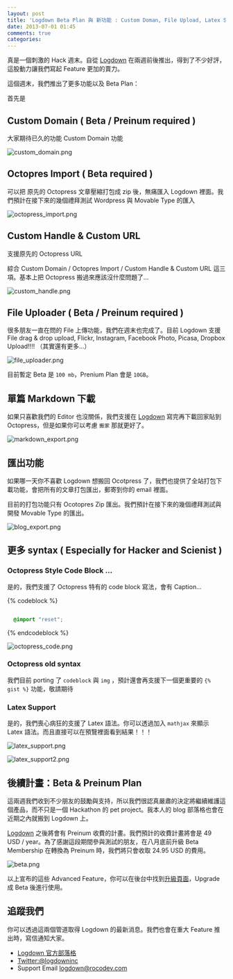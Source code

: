 ```yaml
---
layout: post
title: 'Logdown Beta Plan 與 新功能 : Custom Doman, File Upload, Latex Support ...'
date: 2013-07-01 01:45
comments: true
categories: 
---
```


真是一個刺激的 Hack 週末。自從 [Logdown](http://logdown.com) 在兩週前後推出，得到了不少好評，這股動力讓我們寫起 Feature 更加的賣力。

這個週末，我們推出了更多功能以及 Beta Plan：

首先是

## Custom Domain ( Beta / Preinum required )

大家期待已久的功能 Custom Domain 功能

![custom_domain.png](https://s3.amazonaws.com/logdown-production/user/1/blog/1/post/1815/xPnFPKoRoCAUfiVCLsHN_custom_domain.png)

## Octopres Import ( Beta required )

可以把 原先的 Octopress 文章壓縮打包成 zip 後，無痛匯入 Logdown 裡面。我們預計在接下來的幾個禮拜測試 Wordpress 與 Movable Type 的匯入

![octopress_import.png](https://s3.amazonaws.com/logdown-production/user/1/blog/1/post/1815/wbO96xUlQQa0zHydnTKH_octopress_import.png)

## Custom Handle & Custom URL

支援原先的 Octopress URL

綜合 Custom Domain / Octopres Import  / Custom Handle & Custom URL 這三項。基本上把 Octopress 搬過來應該沒什麼問題了...

![custom_handle.png](https://s3.amazonaws.com/logdown-production/user/1/blog/1/post/1815/vZwutL0lRhaBG4EjNJVU_custom_handle.png)

## File Uploader ( Beta / Preinum required )

很多朋友一直在問的 File 上傳功能，我們在週末也完成了。目前 Logdown 支援 File drag & drop upload, Flickr, Instagram, Facebook Photo, Picasa, Dropbox Upload!!!! （其實還有更多...）

![file_uploader.png](https://s3.amazonaws.com/logdown-production/user/1/blog/1/post/1815/2W7wmLLKSMurz9uVNFLF_file_uploader.png)

目前暫定 Beta 是 `100 mb`，Prenium Plan 會是 `10GB`。

## 單篇 Markdown 下載

如果只喜歡我們的 Editor 也沒關係，我們支援在 [Logdown](http://logdown.com) 寫完再下載回家貼到 Octopress，但是如果你可以考慮 `搬家` 那就更好了。

![markdown_export.png](https://s3.amazonaws.com/logdown-production/user/1/blog/1/post/1815/lCabxuufTrGGuZ8rAMnt_markdown_export.png)

## 匯出功能

如果哪一天你不喜歡 Logdown 想搬回 Ocotpress 了，我們也提供了全站打包下載功能，會把所有的文章打包匯出，郵寄到你的 email 裡面。

目前的打包功能只有 Ocotopres Zip 匯出。我們預計在接下來的幾個禮拜測試與開發 Movable Type 的匯出。

![blog_export.png](https://s3.amazonaws.com/logdown-production/user/1/blog/1/post/1815/y9qqzblpTQSxORrKdsRZ_blog_export.png)

## 更多 syntax ( Especially for Hacker and Scienist ) 


### Octopress Style Code Block ...

是的，我們支援了 Octopress 特有的 code block 寫法，會有 Caption...

{% codeblock %}

``` css common.css.scss

  @import "reset";

```
{% endcodeblock %}

![octopress_code.png](https://s3.amazonaws.com/logdown-production/user/1/blog/1/post/1815/4Vy0B9xTmO9c5yipC3bs_octopress_code.png)

### Octopress old syntax

我們目前 porting 了 `codeblock` 與 `img` ，預計還會再支援下一個更重要的 `{% gist %}` 功能，敬請期待

### Latex Support 

是的，我們喪心病狂的支援了 Latex 語法。你可以透過加入 `mathjax` 來顯示 Latex 語法。而且直接可以在預覽裡面看到結果！！！

![latex_support.png](https://s3.amazonaws.com/logdown-production/user/1/blog/1/post/1815/oPSZt3J2RGCPzteMwaP6_latex_support.png)

![latex_support2.png](https://s3.amazonaws.com/logdown-production/user/1/blog/1/post/1815/yKncEngfSbKHrPe86QVK_latex_support2.png)

## 後續計畫：Beta & Preinum Plan

這兩週我們收到不少朋友的鼓勵與支持，所以我們很認真嚴肅的決定將繼續維護這個產品，而不只是一個 Hackathon 的 pet project。我本人的 blog 部落格也會在近期之內就搬到 Logdown 上。

[Logdown](http://logdown.com) 之後將會有 Preinum 收費的計畫。我們預計的收費計畫將會是 49 USD / year。為了感謝這段期間參與測試的朋友，在八月底前升級 Beta Membership 在轉換為 Preinum 時，我們將只會收取 24.95 USD 的費用。

![beta.png](https://s3.amazonaws.com/logdown-production/user/1/blog/1/post/1815/HfPyJ5Q3RcGe4OOmT4br_beta.png)

以上宣布的這些 Advanced Feature，你可以在後台中找到[升級頁面](http://logdown.com/account/settings/plan)，Upgrade 成 Beta 後進行使用。

## 追蹤我們

你可以透過這兩個管道取得 Logdown 的最新消息。我們也會在重大 Feature 推出時，寫信通知大家。

* [Logdown 官方部落格](http://logdown.com)
* [Twitter:@logdowninc](http://twitter.com/logdowninc)
* Support Email <logdown@rocodev.com>




